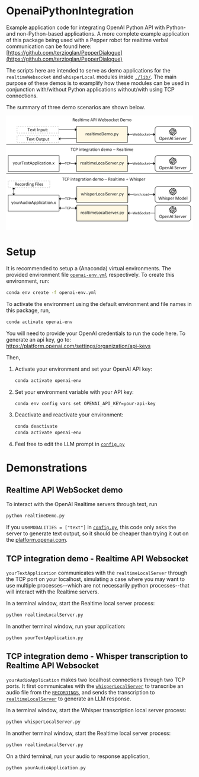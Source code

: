 # OpenaiPythonIntegration
Example application code for integrating OpenAI Python API with Python- and non-Python-based applications. A more complete example application of this package being used with a Pepper robot for realtime verbal communication can be found here: [https://github.com/terzioglan/PepperDialogue](https://github.com/terzioglan/PepperDialogue) 

The scripts here are intended to serve as demo applications for the `realtimeWebsocket` and `whisperLocal` modules inside [`./lib/`](./lib/).
The main purpose of these demos is to examplify how these modules can be used in conjunction with/without Python applications without/with using TCP connections. 

The summary of three demo scenarios are shown below.

![-Integration Demo-](./integrationDemo.png)

# Setup
It is recommended to setup a (Anaconda) virtual environments. The provided environment file [`openai-env.yml`](/openai-env.yml) respectively.
To create this environment, run:
```bash
conda env create -f openai-env.yml
```

To activate the environment using the default environment and file names in this package, run,
```bash
conda activate openai-env
```

You will need to provide your OpenAI credentials to run the code here. To generate an api key, go to: https://platform.openai.com/settings/organization/api-keys

Then,
1. Activate your environment and set your OpenAI API key:
    ```bash
    conda activate openai-env
    ```
2. Set your environment variable with your API key:
    ```bash
    conda env config vars set OPENAI_API_KEY=your-api-key
    ```
3. Deactivate and reactivate your environment:
    ```bash
    conda deactivate
    conda activate openai-env
    ```
4. Feel free to edit the LLM prompt in [`config.py`](/config.py#L33)

# Demonstrations


## Realtime API WebSocket demo
To interact with the OpenAI Realtime servers through text, run
```bash
python realtimeDemo.py
```

If you use`MODALITIES = ["text"]` in [`config.py`](./config.py), this code only asks the server to generate text output, so it should be cheaper than trying it out on the [platform.openai.com](https://platform.openai.com).

## TCP integration demo - Realtime API Websocket 
`yourTextApplication` communicates with the `realtimeLocalServer` through the TCP port on your localhost, simulating a case where you may want to use multiple processes--which are not necessarily python processes--that will interact with the Realtime servers.

In a terminal window, start the Realtime local server process:
```bash
python realtimeLocalServer.py
```
In another terminal window, run your application:
```bash
python yourTextApplication.py
```

## TCP integration demo - Whisper transcription to Realtime API Websocket 
`yourAudioApplication` makes two localhost connections through two TCP ports.
It first communicates with the [`whisperLocalServer`](./whisperLocalServer.py) to transcribe an audio file from the [`RECORDINGS`](./yourAudioApplication.py#L7), and sends the transcription to [`realtimeLocalServer`](./realtimeLocalServer.py) to generate an LLM response.

In a terminal window, start the Whisper transcription local server process:
```bash
python whisperLocalServer.py
```
In another terminal window, start the Realtime local server process:
```bash
python realtimeLocalServer.py
```
On a third terminal, run your audio to response application,
```bash
python yourAudioApplication.py
```